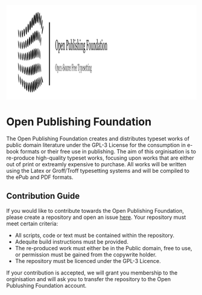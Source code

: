 <img height="250" width="600" src="https://github.com/Open-Publishing-Foundation/Open-Publishing-Foundation/blob/main/Banner.png?raw=true" />

# Open Publishing Foundation

The Open Publishing Foundation creates and distributes typeset works of public domain literature under the GPL-3 License
for the consumption in e-book formats or their free use in publishing. The aim of this orginisation is to re-produce 
high-quality typeset works, focusing upon works that are either out of print or extreamly expensive to purchase. All
works will be written using the Latex or Groff/Troff typesetting systems and will be compiled to the ePub and PDF formats.

## Contribution Guide

If you would like to contribute towards the Open Publishing Foundation, please create a repository and open an issue 
[here](https://github.com/Open-Publishing-Foundation/Open-Publishing-Foundation/issues). Your repository must meet certain
criteria:

- All scripts, code or text must be contained within the repository.
- Adequite build instructions must be provided.
- The re-produced work must either be in the Public domain, free to use, or permission must be gained from the copywrite holder.
- The repository must be licenced under the GPL-3 Licence.

If your contribution is accepted, we will grant you membership to the orginisation and will ask you to transfer the
repository to the Open Publushing Foundation account.
